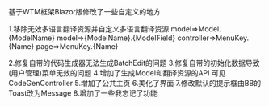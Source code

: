 基于WTM框架Blazor版修改了一些自定义的地方

1.移除无效多语言翻译资源并自定义多语言翻译资源 
    model=>Model.{ModelName}
    model=>{ModelName}.{ModelField}
    controller=>MenuKey.{Name}
    page=>MenuKey.{Name}

2.修复自带的代码生成器无法生成BatchEdit的问题
3.修复自带的初始化数据导致(用户管理)菜单无效的问题
4.增加了生成Model和翻译资源的API 可见CodeGenController
5.增加了公共主页
6.美化了界面 
7.修改默认的提示框由BB的Toast改为Message
8.增加了一些我忘记了功能

